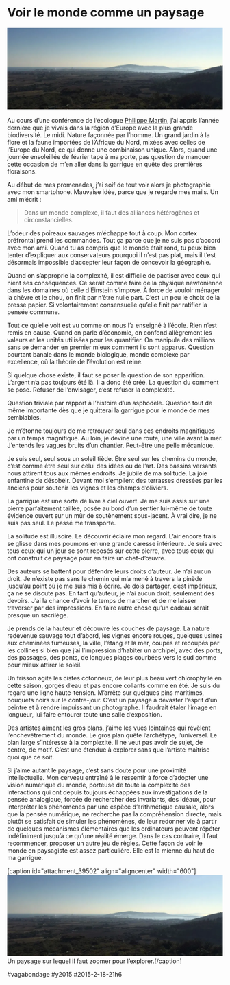 # Voir le monde comme un paysage

![](_i/garrigue.webp)

Au cours d’une conférence de l’écologue [Philippe Martin](http://www.photogriffon.com/les-maitres-de-la-photographie/Philippe-MARTIN/Maitre-de-la-photo-Philippe-Martin-3.html), j’ai appris l’année dernière que je vivais dans la région d’Europe avec la plus grande biodiversité. Le midi. Nature façonnée par l’homme. Un grand jardin à la flore et la faune importées de l’Afrique du Nord, mixées avec celles de l’Europe du Nord, ce qui donne une combinaison unique. Alors, quand une journée ensoleillée de février tape à ma porte, pas question de manquer cette occasion de m’en aller dans la garrigue en quête des premières floraisons.

Au début de mes promenades, j’ai soif de tout voir alors je photographie avec mon smartphone. Mauvaise idée, parce que je regarde mes mails. Un ami m’écrit :

> Dans un monde complexe, il faut des alliances hétérogènes et circonstancielles.

L’odeur des poireaux sauvages m’échappe tout à coup. Mon cortex préfrontal prend les commandes. Tout ça parce que je ne suis pas d’accord avec mon ami. Quand tu as compris que le monde était rond, tu peux bien tenter d’expliquer aux conservateurs pourquoi il n’est pas plat, mais il t’est désormais impossible d’accepter leur façon de concevoir la géographie.

Quand on s’approprie la complexité, il est difficile de pactiser avec ceux qui nient ses conséquences. Ce serait comme faire de la physique newtonienne dans les domaines où celle d’Einstein s’impose. À force de vouloir ménager la chèvre et le chou, on finit par n’être nulle part. C’est un peu le choix de la presse papier. Si volontairement consensuelle qu’elle finit par ratifier la pensée commune.

Tout ce qu’elle voit est vu comme on nous l’a enseigné à l’école. Rien n’est remis en cause. Quand on parle d’économie, on confond allègrement les valeurs et les unités utilisées pour les quantifier. On manipule des millions sans se demander en premier mieux comment ils sont apparus. Question pourtant banale dans le monde biologique, monde complexe par excellence, où la théorie de l’évolution est reine.

Si quelque chose existe, il faut se poser la question de son apparition. L’argent n’a pas toujours été là. Il a donc été créé. La question du comment se pose. Refuser de l’envisager, c’est refuser la complexité.

Question triviale par rapport à l’histoire d’un asphodèle. Question tout de même importante dès que je quitterai la garrigue pour le monde de mes semblables.

Je m’étonne toujours de me retrouver seul dans ces endroits magnifiques par un temps magnifique. Au loin, je devine une route, une ville avant la mer. J’entends les vagues bruits d’un chantier. Peut-être une pelle mécanique.

Je suis seul, seul sous un soleil tiède. Être seul sur les chemins du monde, c’est comme être seul sur celui des idées ou de l’art. Des bassins versants nous attirent tous aux mêmes endroits. Je jubile de ma solitude. La joie enfantine de désobéir. Devant moi s’empilent des terrasses dressées par les anciens pour soutenir les vignes et les champs d’oliviers.

La garrigue est une sorte de livre à ciel ouvert. Je me suis assis sur une pierre parfaitement taillée, posée au bord d’un sentier lui-même de toute évidence ouvert sur un mûr de soutènement sous-jacent. À vrai dire, je ne suis pas seul. Le passé me transporte.

La solitude est illusoire. Le découvrir éclaire mon regard. L’air encore frais se glisse dans mes poumons en une grande caresse intérieure. Je suis avec tous ceux qui un jour se sont reposés sur cette pierre, avec tous ceux qui ont construit ce paysage pour en faire un chef-d’œuvre.

Des auteurs se battent pour défendre leurs droits d’auteur. Je n’ai aucun droit. Je n’existe pas sans le chemin qui m’a mené à travers la pinède jusqu’au point où je me suis mis à écrire. Je dois partager, c’est impérieux, ça ne se discute pas. En tant qu’auteur, je n’ai aucun droit, seulement des devoirs. J’ai la chance d’avoir le temps de marcher et de me laisser traverser par des impressions. En faire autre chose qu’un cadeau serait presque un sacrilège.

Je prends de la hauteur et découvre les couches de paysage. La nature redevenue sauvage tout d’abord, les vignes encore rouges, quelques usines aux cheminées fumeuses, la ville, l’étang et la mer, coupés et recoupés par les collines si bien que j’ai l’impression d’habiter un archipel, avec des ports, des passages, des ponts, de longues plages courbées vers le sud comme pour mieux attirer le soleil.

Un frisson agite les cistes cotonneux, de leur plus beau vert chlorophylle en cette saison, gorgés d’eau et pas encore collants comme en été. Je suis du regard une ligne haute-tension. M’arrête sur quelques pins maritimes, bouquets noirs sur le contre-jour. C’est un paysage à dévaster l’esprit d’un peintre et à rendre impuissant un photographe. Il faudrait étaler l’image en longueur, lui faire entourer toute une salle d’exposition.

Des artistes aiment les gros plans, j’aime les vues lointaines qui révèlent l’enchevêtrement du monde. Le gros plan quête l’archétype, l’universel. Le plan large s’intéresse à la complexité. Il ne veut pas avoir de sujet, de centre, de motif. C’est une étendue à explorer sans que l’artiste maîtrise quoi que ce soit.

Si j’aime autant le paysage, c’est sans doute pour une proximité intellectuelle. Mon cerveau entraîné à le ressentir à force d’adopter une vision numérique du monde, porteuse de toute la complexité des interactions qui ont depuis toujours échappées aux investigations de la pensée analogique, forcée de rechercher des invariants, des idéaux, pour interpréter les phénomènes par une espèce d’arithmétique causale, alors que la pensée numérique, ne recherche pas la compréhension directe, mais plutôt se satisfait de simuler les phénomènes, de leur redonner vie à partir de quelques mécanismes élémentaires que les ordinateurs peuvent répéter indéfiniment jusqu’à ce qu’une réalité émerge. Dans le cas contraire, il faut recommencer, proposer un autre jeu de règles. Cette façon de voir le monde en paysagiste est assez particulière. Elle est la mienne du haut de ma garrigue.

[caption id="attachment\_39502" align="aligncenter" width="600"]![Un paysage sur lequel il faut zoomer pour l’explorer.](_i/garrigue.webp) Un paysage sur lequel il faut zoomer pour l’explorer.[/caption]



#vagabondage #y2015 #2015-2-18-21h6
